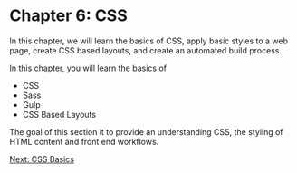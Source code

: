 # Chapter 6: CSS

In this chapter, we will learn the basics of CSS, apply basic styles to a web page, create CSS based layouts, and create an automated build process.

In this chapter, you will learn the basics of
* CSS
* Sass
* Gulp
* CSS Based Layouts

The goal of this section it to provide an understanding CSS, the styling of HTML content and front end workflows.

[Next: CSS Basics](01-CSSBasics.md)
